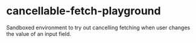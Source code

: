 # cancellable-fetch-playground
Sandboxed environment to try out cancelling fetching when user changes the value of an input field.
